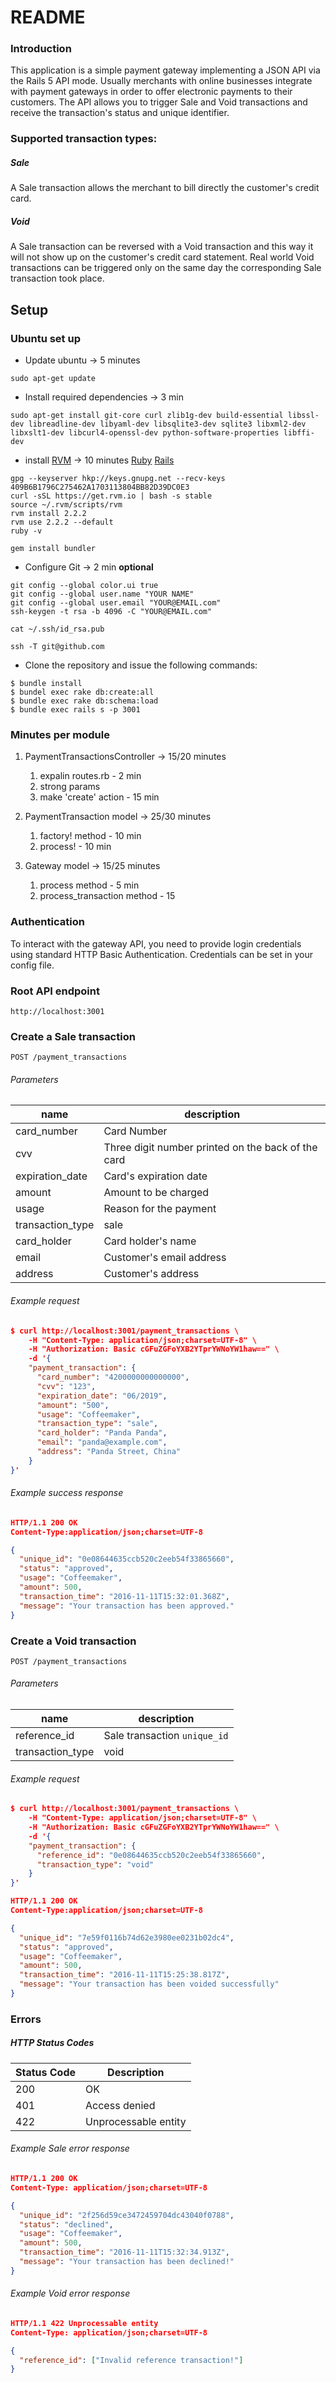 # README

### Introduction

This application is a simple payment gateway implementing a JSON API via the Rails 5 API mode. Usually merchants with online businesses integrate with payment gateways in order to offer electronic payments to their customers. The API allows you to trigger Sale and Void transactions and receive the transaction's status and unique identifier.

### Supported transaction types:

##### Sale
A Sale transaction allows the merchant to bill directly the customer's credit card.

##### Void
A Sale transaction can be reversed with a Void transaction and this way it will not show up on the customer's credit card statement.
Real world Void transactions can be triggered only on the same day the corresponding Sale transaction took place.

## Setup

### Ubuntu set up

* Update ubuntu -> 5 minutes
```
sudo apt-get update
```

* Install required dependencies -> 3 min
```
sudo apt-get install git-core curl zlib1g-dev build-essential libssl-dev libreadline-dev libyaml-dev libsqlite3-dev sqlite3 libxml2-dev libxslt1-dev libcurl4-openssl-dev python-software-properties libffi-dev
```

* install [RVM](https://rvm.io/rvm/install) -> 10 minutes
[Ruby](http://ruby-doc.org/)
[Rails](http://guides.rubyonrails.org/)

```
gpg --keyserver hkp://keys.gnupg.net --recv-keys 409B6B1796C275462A1703113804BB82D39DC0E3
curl -sSL https://get.rvm.io | bash -s stable
source ~/.rvm/scripts/rvm
rvm install 2.2.2
rvm use 2.2.2 --default
ruby -v

gem install bundler
```

* Configure Git -> 2 min **optional**
```
git config --global color.ui true
git config --global user.name "YOUR NAME"
git config --global user.email "YOUR@EMAIL.com"
ssh-keygen -t rsa -b 4096 -C "YOUR@EMAIL.com"

cat ~/.ssh/id_rsa.pub

ssh -T git@github.com
```

* Clone the repository and issue the following commands:
```
$ bundle install
$ bundel exec rake db:create:all
$ bundle exec rake db:schema:load
$ bundle exec rails s -p 3001
```

### Minutes per module

1. PaymentTransactionsController -> 15/20 minutes
   1. expalin routes.rb - 2 min 
   2. strong params
   3. make 'create' action - 15 min

2. PaymentTransaction model -> 25/30 minutes
   1.  factory! method - 10 min
   2.  process! - 10 min

3. Gateway model -> 15/25 minutes
   1. process method - 5 min
   2. process_transaction method - 15

### Authentication

To interact with the gateway API, you need to provide login credentials using standard HTTP Basic Authentication. Credentials can be set in your config file.

### Root API endpoint

`http://localhost:3001`

### Create a Sale transaction

`POST /payment_transactions`

###### Parameters

name|description
----|----
card_number|Card Number
cvv|Three digit number printed on the back of the card
expiration_date|Card's expiration date
amount|Amount to be charged
usage|Reason for the payment
transaction_type|sale
card_holder|Card holder's name
email|Customer's email address
address|Customer's address


###### Example request

```json
$ curl http://localhost:3001/payment_transactions \
    -H "Content-Type: application/json;charset=UTF-8" \
    -H "Authorization: Basic cGFuZGFoYXB2YTprYWNoYW1haw==" \
    -d '{
    "payment_transaction": {
      "card_number": "4200000000000000",
      "cvv": "123",
      "expiration_date": "06/2019",
      "amount": "500",
      "usage": "Coffeemaker",
      "transaction_type": "sale",
      "card_holder": "Panda Panda",
      "email": "panda@example.com",
      "address": "Panda Street, China"
    }
}'
```

###### Example success response

```json
HTTP/1.1 200 OK
Content-Type:application/json;charset=UTF-8

{
  "unique_id": "0e08644635ccb520c2eeb54f33865660",
  "status": "approved",
  "usage": "Coffeemaker",
  "amount": 500,
  "transaction_time": "2016-11-11T15:32:01.368Z",
  "message": "Your transaction has been approved."
}
```

### Create a Void transaction

`POST /payment_transactions`

###### Parameters

name|description
----|----
reference_id|Sale transaction `unique_id`
transaction_type|void

###### Example request

```json
$ curl http://localhost:3001/payment_transactions \
    -H "Content-Type: application/json;charset=UTF-8" \
    -H "Authorization: Basic cGFuZGFoYXB2YTprYWNoYW1haw==" \
    -d '{
    "payment_transaction": {
      "reference_id": "0e08644635ccb520c2eeb54f33865660",
      "transaction_type": "void"
    }
}'

```

```json
HTTP/1.1 200 OK
Content-Type:application/json;charset=UTF-8

{
  "unique_id": "7e59f0116b74d62e3980ee0231b02dc4",
  "status": "approved",
  "usage": "Coffeemaker",
  "amount": 500,
  "transaction_time": "2016-11-11T15:25:38.817Z",
  "message": "Your transaction has been voided successfully"
}
```


### Errors

##### HTTP Status Codes

Status Code|Description
----|----
200|OK
401|Access denied
422|Unprocessable entity

###### Example Sale error response

```json
HTTP/1.1 200 OK
Content-Type: application/json;charset=UTF-8

{
  "unique_id": "2f256d59ce3472459704dc43040f0788",
  "status": "declined",
  "usage": "Coffeemaker",
  "amount": 500,
  "transaction_time": "2016-11-11T15:32:34.913Z",
  "message": "Your transaction has been declined!"
}
```

###### Example Void error response

```json
HTTP/1.1 422 Unprocessable entity
Content-Type: application/json;charset=UTF-8

{
  "reference_id": ["Invalid reference transaction!"]
}
```


